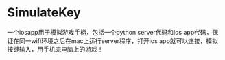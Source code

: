 # SimulateKey
一个iosapp用于模拟游戏手柄，包括一个python server代码和ios app代码，保证在同一wifi环境之后在mac上运行server程序，打开ios app就可以连接，模拟按键输入，用手机完电脑上的游戏！
